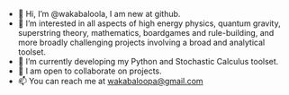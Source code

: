 - 👋 Hi, I’m @wakabaloola, I am new at github.
- 👀 I’m interested in all aspects of high energy physics, quantum gravity, superstring theory, mathematics, boardgames and rule-building, 
and more broadly challenging projects involving a broad and analytical toolset.
- 🌱 I’m currently developing my Python and Stochastic Calculus toolset.
- 💞️ I am open to collaborate on projects.
- 📫 You can reach me at wakabaloopa@gmail.com

<!---
wakabaloola/wakabaloola is a ✨ special ✨ repository because its `README.md` (this file) appears on your GitHub profile.
You can click the Preview link to take a look at your changes.
--->
